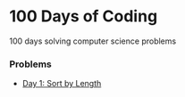 # 100 Days of Coding
100 days solving computer science problems


### Problems
- [Day 1: Sort by Length](http://localhost/ "link title")

